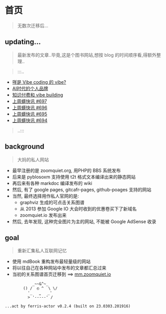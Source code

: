 # 首页
> 无数次迁移后...



## updating...
> 最新发布的文章..毕竟,这是个图书网站,想按 blog 的时间顺序看,得额外整理..

> :::..


+ <a href='MurMur/25/20250905-vibe101coding/'>咩是 Vibe coding 的 vibe?</a>
+ <a href='IMHO/FLOSS/20250904-aiage-person-band/'>AI时代的个人品牌</a>
+ <a href='MurMur/25/20250903-vibe-anything/'>知识付费和 vibe building</a>
+ <a href='Weekly/25/20250903-697/'>上周蠎快讯 #697</a>
+ <a href='Weekly/25/20250827-696/'>上周蠎快讯 #696</a>
+ <a href='Weekly/25/20250820-695/'>上周蠎快讯 #695</a>
+ <a href='Weekly/25/20250813-694/'>上周蠎快讯 #694</a>

> ..:::


## background
> 大妈的私人网站

- 最早注册的是 zoomquiet.org, 用PHP的 BBS 系统发布
- 后来是 pyblosoxm 支持使用 t2t 格式文本编译出来的静态网站
- 再后来有各种 markdoc 编译发布的 wiki
- 然后, 有了 google pages, gitcafr-pages, github-poages 支持的网站
- 当然, 最终选择用作私人官网的是:
    - graphviz 生成的可点击关系图谱
    - 从 2013 参加 Google IO 大会时收到的优惠卷买下了新域名
    - zoomquiet.io 发布出来
- 然后, 去年发现, 这种完全图片为主的网站, 不能被 Google AdSense 收录

## goal
> 重新汇集私人互联网记忆

- 使用 mdBook 重构发布最轻量级的网站
- 将以往自己在各种网站中发布的文章都汇总过来
- 当初的关系图谱首页迁移到 ==> [mm.zoomquiet.io](https://mm.zoomquiet.io)



```
            _~~&^~_
        () /  ◴ ^  \ \/
          '_   ⎵   _'
          > '-----' /

...act by ferris-actor v0.2.4 (built on 23.0303.201916)
```
